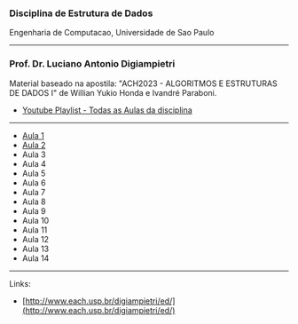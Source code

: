 ### Disciplina de Estrutura de Dados

Engenharia de Computacao, Universidade de Sao Paulo

---

### Prof. Dr. Luciano Antonio Digiampietri

Material baseado na apostila: "ACH2023 - ALGORITMOS E ESTRUTURAS DE DADOS I" de Willian Yukio Honda e Ivandré Paraboni. 


- [Youtube Playlist - Todas as Aulas da disciplina](https://www.youtube.com/watch?v=y0B-vQI6Tiw&t=0s&index=2&list=PLxI8Can9yAHf8k8LrUePyj0y3lLpigGcl)

---

- [Aula 1](aulas/aula-1/aula-1.md)
- [Aula 2](aulas/aula-2/aula-2.md)
- Aula 3
- Aula 4
- Aula 5
- Aula 6
- Aula 7
- Aula 8
- Aula 9
- Aula 10
- Aula 11
- Aula 12
- Aula 13
- Aula 14

---

Links:

- [http://www.each.usp.br/digiampietri/ed/](http://www.each.usp.br/digiampietri/ed/)


